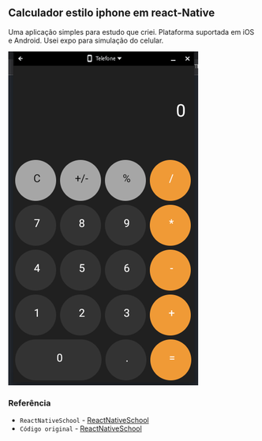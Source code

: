 ## Calculador estilo iphone em react-Native

Uma aplicação simples para estudo que criei.
Plataforma suportada em iOS e Android.
Usei expo para simulação do celular.

![Demo](./assets/Screenshot%202023-01-08%2013.50.18.png)

### Referência
- `ReactNativeSchool` - [ReactNativeSchool](https://github.com/ReactNativeSchool)
- `Código original` - [ReactNativeSchool](https://github.com/ReactNativeSchool/react-native-calculator) 